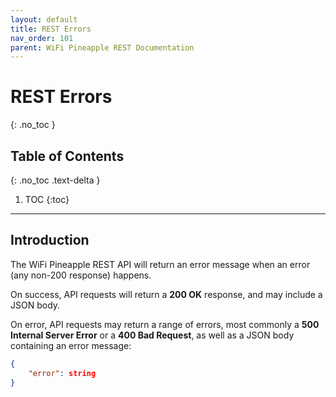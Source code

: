 ```yaml
---
layout: default
title: REST Errors
nav_order: 101
parent: WiFi Pineapple REST Documentation
---
```


# REST Errors
{: .no_toc }

## Table of Contents
{: .no_toc .text-delta }

1. TOC
{:toc}


---

## Introduction
The WiFi Pineapple REST API will return an error message when an error (any non-200 response) happens.

On success, API requests will return a **200 OK** response, and may include a JSON body.

On error, API requests may return a range of errors, most commonly a **500 Internal Server Error** or a **400 Bad Request**, as well as a JSON body containing an error message:
```json
{
    "error": string
}
```

